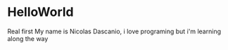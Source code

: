 # HelloWorld
Real first
My name is Nicolas Dascanio, i love programing but i'm learning along the way
